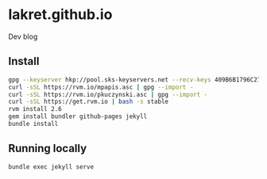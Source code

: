 # lakret.github.io
Dev blog

## Install

```bash
gpg --keyserver hkp://pool.sks-keyservers.net --recv-keys 409B6B1796C275462A1703113804BB82D39DC0E3 7D2BAF1CF37B13E206 9D6956105BD0E739499BDB
curl -sSL https://rvm.io/mpapis.asc | gpg --import -
curl -sSL https://rvm.io/pkuczynski.asc | gpg --import -
curl -sSL https://get.rvm.io | bash -s stable
rvm install 2.6
gem install bundler github-pages jekyll
bundle install
```

## Running locally

```bash
bundle exec jekyll serve
```